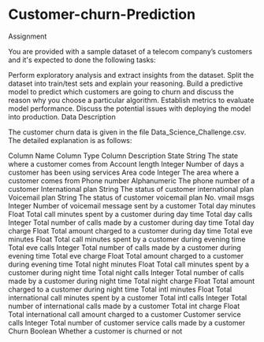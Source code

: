 # Customer-churn-Prediction

Assignment

You are provided with a sample dataset of a telecom company’s customers and it's expected to done the following tasks:

Perform exploratory analysis and extract insights from the dataset.
Split the dataset into train/test sets and explain your reasoning.
Build a predictive model to predict which customers are going to churn and discuss the reason why you choose a particular algorithm.
Establish metrics to evaluate model performance.
Discuss the potential issues with deploying the model into production.
Data Description

The customer churn data is given in the file Data_Science_Challenge.csv. The detailed explanation is as follows:

Column Name	Column Type	Column Description
State	String	The state where a customer comes from
Account length	Integer	Number of days a customer has been using services
Area code	Integer	The area where a customer comes from
Phone number	Alphanumeric	The phone number of a customer
International plan	String	The status of customer international plan
Voicemail plan	String	The status of customer voicemail plan
No. vmail msgs	Integer	Number of voicemail message sent by a customer
Total day minutes	Float	Total call minutes spent by a customer during day time
Total day calls	Integer	Total number of calls made by a customer during day time
Total day charge	Float	Total amount charged to a customer during day time
Total eve minutes	Float	Total call minutes spent by a customer during evening time
Total eve calls	Integer	Total number of calls made by a customer during evening time
Total eve charge	Float	Total amount charged to a customer during evening time
Total night minutes	Float	Total call minutes spent by a customer during night time
Total night calls	Integer	Total number of calls made by a customer during night time
Total night charge	Float	Total amount charged to a customer during night time
Total intl minutes	Float	Total international call minutes spent by a customer
Total intl calls	Integer	Total number of international calls made by a customer
Total int charge	Float	Total international call amount charged to a customer
Customer service calls	Integer	Total number of customer service calls made by a customer
Churn	Boolean	Whether a customer is churned or not
